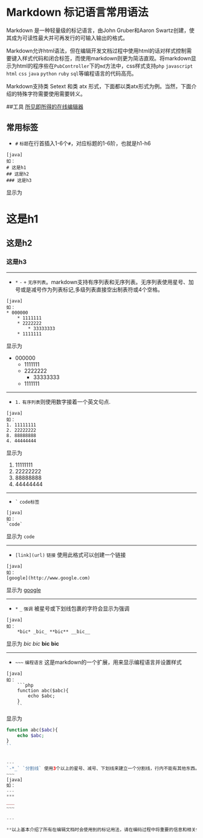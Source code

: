 # Markdown 标记语言常用语法

Markdown 是一种轻量级的标记语言，由John Gruber和Aaron Swartz创建，使其成为可读性最大并可再发行的可输入输出的格式。

Markdown允许html语法，但在编辑开发文档过程中使用html的话对样式控制需要键入样式代码和闭合标签，而使用markdown则更为简洁直观。将markdown显示为html的程序些在`PubController`下的`md`方法中，css样式支持`php`  `javascript` `html` `css` `java` `python` `ruby` `sql`等编程语言的代码高亮。

Markdown支持类 Setext 和类 atx 形式，下面都以类atx形式为例。当然，下面介绍的特殊字符需要使用需要转义。

##工具
[所见即所得的在线编辑器](http://markable.in/editor/)

## 常用标签

* `#` `标题`在行首插入1-6个`#`，对应标题的1-6阶，也就是h1-h6 
~~~
[java]
如：
# 这是h1
## 这是h2
### 这是h3
~~~
显示为

# 这是h1
## 这是h2
### 这是h3

---

* `*` `-` `+` `无序列表`。markdown支持有序列表和无序列表。无序列表使用星号、加号或是减号作为列表标记,多级列表直接空出制表符或4个空格。
~~~
[java]
如：
* 000000
	* 1111111
	* 2222222
		* 33333333
	* 1111111
~~~
显示为

* 000000
	* 1111111
	* 2222222
		* 33333333
	* 1111111
	
---

* `1.` `有序列表`则使用数字接着一个英文句点.
~~~
[java]
如：
1. 11111111
2. 22222222
8. 88888888
4. 44444444
~~~

显示为

1. 11111111
2. 22222222
8. 88888888
4. 44444444

---

* <code>`</code> <code>code标签</code> 
~~~
[java]
如：
`code`
~~~
显示为
`code`

---

* `[link](url)` `链接` 使用此格式可以创建一个链接 
~~~
[java]
如：
[google](http://www.google.com)
~~~
显示为
[google](http://www.google.com)

---

* `*` `_` `强调` 被星号或下划线包裹的字符会显示为强调 
~~~
[java]
如：
	*bic* _bic_ **bic** __bic__
~~~
显示为
*bic* _bic_ **bic** __bic__

---

* `~~~` `编程语言` 这是markdown的一个扩展，用来显示编程语言并设置样式 
~~~
[java]
如：
	```php
	function abc($abc){
		echo $abc;
	}
	``
~~~
显示为
```php
function abc($abc){
	echo $abc;
}
``


---
`-*_` `分割线` 使用3个以上的星号、减号、下划线来建立一个分割线，行内不能有其他东西。
~~~
[java]
如：
---
***
___
~~~

---

**以上基本介绍了所有在编辑文档时会使用到的标记用法，请在编码过程中将重要的信息和相关使用方法写入对应文档，以减少项目开发中的代码耦合和未知的重复工作。**
